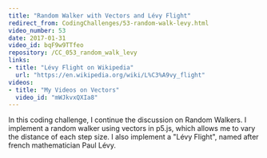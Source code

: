 ```yaml
---
title: "Random Walker with Vectors and Lévy Flight"
redirect_from: CodingChallenges/53-random-walk-levy.html
video_number: 53
date: 2017-01-31
video_id: bqF9w9TTfeo
repository: /CC_053_random_walk_levy
links:
- title: "Lévy Flight on Wikipedia"
  url: "https://en.wikipedia.org/wiki/L%C3%A9vy_flight"
videos:
- title: "My Videos on Vectors"
  video_id: "mWJkvxQXIa8"
---
```


In this coding challenge, I continue the discussion on Random Walkers.  I implement a random walker using vectors in p5.js, which allows me to vary the distance of each step size. I also implement a "Lévy Flight", named after french mathematician Paul Lévy.
